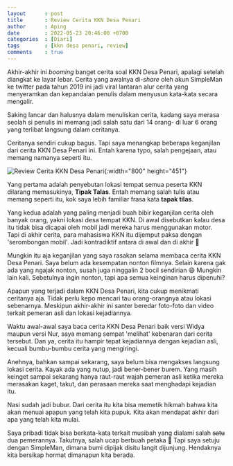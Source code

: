 ```yaml
---
layout      : post
title       : Review Cerita KKN Desa Penari
author      : Aping
date        : 2022-05-23 20:46:00 +0700
categories  : [Diari]
tags        : [kkn desa penari, review]
comments    : true
---
```

Akhir-akhir ini *booming* banget cerita soal KKN Desa Penari, apalagi setelah diangkat ke layar lebar. Cerita yang awalnya di-*share* oleh akun SimpleMan ke twitter pada tahun 2019 ini jadi viral lantaran alur cerita yang menyeramkan dan kepandaian penulis dalam menyusun kata-kata secara mengalir.

Saking lancar dan halusnya dalam menuliskan cerita, kadang saya merasa seolah si penulis ini memang jadi salah satu dari 14 orang- di luar 6 orang yang terlibat langsung dalam ceritanya.

Ceritanya sendiri cukup bagus. Tapi saya menangkap beberapa keganjilan dari cerita KKN Desa Penari ini. Entah karena typo, salah pengejaan, atau memang namanya seperti itu.

![Review Cerita KKN Desa Penari](https://blogger.googleusercontent.com/img/b/R29vZ2xl/AVvXsEjvu3VCUM3o-5TcdDaUeMvTe9Em1nJp_LphQn5dZ_PGr4Vy-_iVdG6t8kgeaMbiSMWjmbXWSDRys1Bt3lE8LnyJ7lM_EO_5EqicepobbEPzsEvdrdv1YbTtMxJEf6XehOnlCTXtbAVtfsXAGGxI0F832IHY4pDIQDRk2hNvJJenQ1rh79O1fShdpMCEQQ/s800/review-cerita-kkn-desa-penari.jpg "Review Cerita KKN Desa Penari"){:width="800" height="451"}

Yang pertama adalah penyebutan lokasi tempat semua peserta KKN dilarang memasukinya, **Tipak Talas**. Entah memang salah tulis atau memang seperti itu, kok saya lebih familiar frasa kata **tapak tilas**.

Yang kedua adalah yang paling menjadi buah bibir keganjilan cerita oleh banyak orang, yakni lokasi desa tempat KKN. Di awal disebutkan kalau desa itu tidak bisa dicapai oleh mobil jadi mereka harus menggunakan motor. Tapi di akhir cerita, para mahasiswa KKN itu dijemput paksa dengan 'serombongan mobil'. Jadi kontradiktif antara di awal dan di akhir 🤔

Mungkin itu aja keganjilan yang saya rasakan selama membaca cerita KKN Desa Penari. Saya belum ada kesempatan nonton filmnya. Selain karena gak ada yang ngajak nonton, susah juga ninggalin 2 bocil sendirian 😄 Mungkin lain kali. Sebetulnya ingin nonton, tapi apa semua keinginan harus dipenuhi?

Apapun yang terjadi dalam KKN Desa Penari, kita cukup menikmati ceritanya aja. Tidak perlu kepo mencari tau orang-orangnya atau lokasi sebenarnya. Meskipun akhir-akhir ini santer beredar foto-foto dan video terkait pemeran asli dan lokasi kejadiannya.

Waktu awal-awal saya baca cerita KKN Desa Penari baik versi Widya maupun versi Nur, saya memang sempat 'melihat' kebenaran dari cerita tersebut. Dan ya, cerita itu hampir tepat kejadiannya dengan kejadian asli, kecuali bumbu-bumbu cerita yang mengiringi.

Anehnya, bahkan sampai sekarang, saya belum bisa mengakses langsung lokasi cerita. Kayak ada yang nutup, jadi bener-bener burem. Yang masih keinget sampai sekarang hanya raut-raut wajah pemeran asli ketika mereka merasakan kaget, takut, dan perasaan mereka saat menghadapi kejadian itu.

Nasi sudah jadi bubur. Dari cerita itu kita bisa memetik hikmah bahwa kita akan menuai apapun yang telah kita pupuk. Kita akan mendapat akhir dari apa yang telah kita mulai.

Saya pribadi tidak bisa berkata-kata terkait musibah yang dialami salah ~~satu~~ dua pemerannya. Takutnya, salah ucap berbuah petaka 🤭 Tapi saya setuju dengan SimpleMan, dimana bumi dipijak disitu langit dijunjung. Hendaknya kita bersikap hormat dimanapun kita berada.
